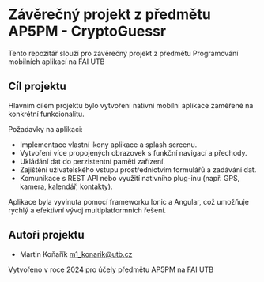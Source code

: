# Závěrečný projekt z předmětu AP5PM - CryptoGuessr
Tento repozitář slouží pro závěrečný projekt z předmětu Programování mobilních aplikací na FAI UTB

## Cíl projektu
Hlavním cílem projektu bylo vytvoření nativní mobilní aplikace zaměřené na konkrétní funkcionalitu.

Požadavky na aplikaci:
* Implementace vlastní ikony aplikace a splash screenu.
* Vytvoření více propojených obrazovek s funkční navigací a přechody.
* Ukládání dat do perzistentní paměti zařízení.
* Zajištění uživatelského vstupu prostřednictvím formulářů a zadávání dat.
* Komunikace s REST API nebo využití nativního plug-inu (např. GPS, kamera, kalendář, kontakty).

Aplikace byla vyvinuta pomocí frameworku Ionic a Angular, což umožňuje rychlý a efektivní vývoj multiplatformních řešení.

## Autoři projektu
* Martin Koňařík m1_konarik@utb.cz

Vytvořeno v roce 2024 pro účely předmětu AP5PM na FAI UTB
